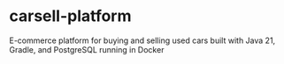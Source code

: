 # carsell-platform
E-commerce platform for buying and selling used cars built with Java 21, Gradle, and PostgreSQL running in Docker

